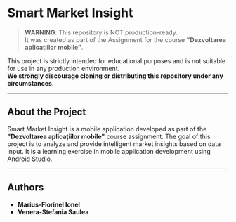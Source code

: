 # Smart Market Insight

> **WARNING**: This repository is NOT production-ready.  
> It was created as part of the Assignment for the course **"Dezvoltarea aplicațiilor mobile"**.

This project is strictly intended for educational purposes and is not suitable for use in any production environment.  
**We strongly discourage cloning or distributing this repository under any circumstances.**

---

## About the Project

Smart Market Insight is a mobile application developed as part of the **"Dezvoltarea aplicațiilor mobile"** course assignment. The goal of this project is to analyze and provide intelligent market insights based on data input. It is a learning exercise in mobile application development using Android Studio.

---

## Authors

- **Marius-Florinel Ionel**
- **Venera-Stefania Saulea**
